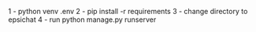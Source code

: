 1 - python venv .env
2 - pip install -r requirements
3 - change directory to epsichat
4 - run python manage.py runserver
